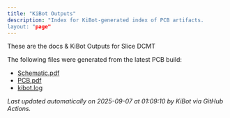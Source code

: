 ```yaml
---
title: "KiBot Outputs"
description: "Index for KiBot-generated index of PCB artifacts.
layout: "page"
---
```


These are the docs & KiBot Outputs for Slice DCMT

The following files were generated from the latest PCB build:

- [Schematic.pdf](./Schematic.pdf)
- [PCB.pdf](./PCB.pdf)
- [kibot.log](./kibot.log)

_Last updated automatically on 2025-09-07 at 01:09:10  by KiBot via GitHub Actions._
